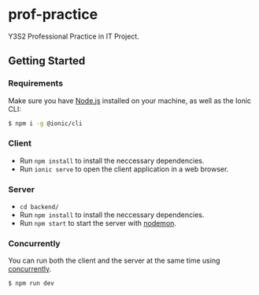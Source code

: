 # prof-practice

Y3S2 Professional Practice in IT Project.

## Getting Started

### Requirements

Make sure you have [Node.js](https://nodejs.org/en/) installed on your machine, as well as the Ionic CLI:

```sh
$ npm i -g @ionic/cli
```

### Client

- Run `npm install` to install the neccessary dependencies.
- Run `ionic serve` to open the client application in a web browser.

### Server

- `cd backend/`
- Run `npm install` to install the neccessary dependencies.
- Run `npm start` to start the server with [nodemon](https://www.npmjs.com/package/nodemon).

### Concurrently

You can run both the client and the server at the same time using [concurrently](https://www.npmjs.com/package/concurrently).

```sh
$ npm run dev
```
